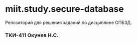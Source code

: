 # miit.study.secure-database

Репозиторий для решения заданий по дисциплине ОПБЗД.
### ТКИ-411 Окунев Н.С.
